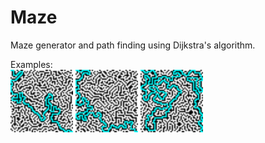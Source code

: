 # Maze
Maze generator and path finding using Dijkstra's algorithm.

Examples:
<br>
<img src="Examples/path1.png" width="100">
<img src="Examples/path2.png" width="100">
<img src="Examples/path3.png" width="100">
